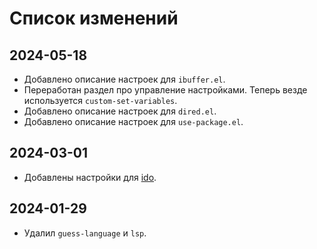 # Список изменений

## 2024-05-18

* Добавлено описание настроек для `ibuffer.el`.
* Переработан раздел про управление настройками. Теперь везде используется `custom-set-variables`.
* Добавлено описание настроек для `dired.el`.
* Добавлено описание настроек для `use-package.el`.

## 2024-03-01

* Добавлены настройки для [ido](https://www.gnu.org/software/emacs/manual/html_mono/ido.html).

## 2024-01-29

* Удалил `guess-language` и `lsp`.
